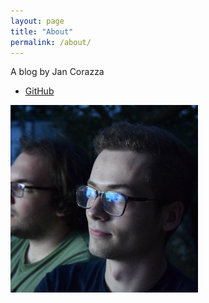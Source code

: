 ```yaml
---
layout: page
title: "About"
permalink: /about/
---
```


A blog by Jan Corazza

 - [GitHub](https://github.com/corazza/)

![me](/assets/images/profile.jpg)
